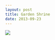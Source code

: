 ```yaml
---
layout: post
title: Garden Shrine
date: 2013-09-23
---
```

![](https://farm9.staticflickr.com/8257/8682030750_25b234e8d1_c.jpg)